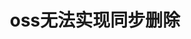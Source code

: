 ---
slug: oss-image-issu1
title: oss无法实现同步删除
authors:
  name: upupupupu
  title: Front End Engineer @ Facebook
  url: https://github.com/Start-stick
  image_url: https://avatars.githubusercontent.com/u/147712174?v=4&size=64
  page: true
  socials:
    github: Start-stick
tags: [issu, 待解决]
---